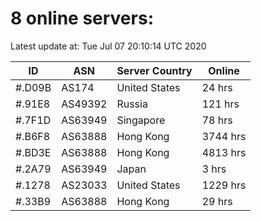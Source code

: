 # 8 online servers:

Latest update at: Tue Jul 07 20:10:14 UTC 2020

| ID | ASN | Server Country | Online |
| -- | --- | -------------- | ------ |
| #.D09B | AS174 | United States | 24 hrs |
| #.91E8 | AS49392 | Russia | 121 hrs |
| #.7F1D | AS63949 | Singapore | 78 hrs |
| #.B6F8 | AS63888 | Hong Kong | 3744 hrs |
| #.BD3E | AS63888 | Hong Kong | 4813 hrs |
| #.2A79 | AS63949 | Japan | 3 hrs |
| #.1278 | AS23033 | United States | 1229 hrs |
| #.33B9 | AS63888 | Hong Kong | 29 hrs |

